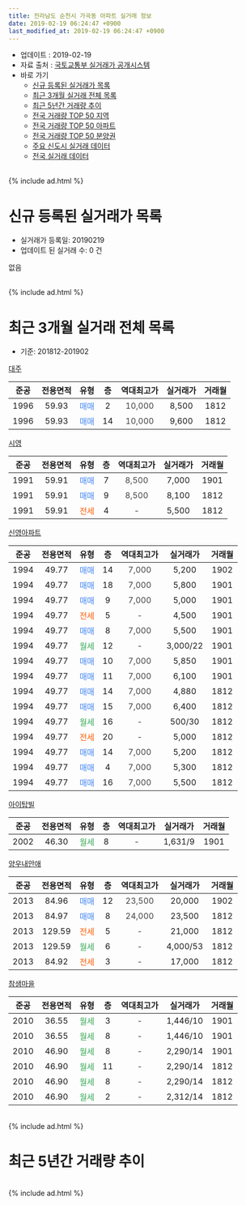 ```yaml
---
title: 전라남도 순천시 가곡동 아파트 실거래 정보
date: 2019-02-19 06:24:47 +0900
last_modified_at: 2019-02-19 06:24:47 +0900
---
```


* 업데이트 : 2019-02-19
* 자료 출처 : [국토교통부 실거래가 공개시스템](http://rt.molit.go.kr)
* 바로 가기
    * [신규 등록된 실거래가 목록](#신규-등록된-실거래가-목록)
    * [최근 3개월 실거래 전체 목록](#최근-3개월-실거래-전체-목록)
    * [최근 5년간 거래량 추이](#최근-5년간-거래량-추이)
    * [전국 거래량 TOP 50 지역](https://ayogom.github.io/apt-trade-info/최근-3개월-전국에서-가장-거래가-많이-발생한-지역)
    * [전국 거래량 TOP 50 아파트](https://ayogom.github.io/apt-trade-info/최근-3개월-전국에서-가장-거래가-많이-발생한-아파트)
    * [전국 거래량 TOP 50 분양권](https://ayogom.github.io/apt-trade-info/최근-3개월-전국에서-가장-거래가-많이-발생한-분양권)
    * [주요 신도시 실거래 데이터](https://ayogom.github.io/apt-trade-info/주요-신도시)
    * [전국 실거래 데이터](https://ayogom.github.io/apt-trade-info/전국)
<br>
{% include ad.html %}
<br>

# 신규 등록된 실거래가 목록
* 실거래가 등록일: 20190219
* 업데이트 된 실거래 수: 0 건

없음

<br>
{% include ad.html %}
<br>

# 최근 3개월 실거래 전체 목록
* 기준: 201812-201902


[대주](https://search.naver.com/search.naver?query=%EC%A0%84%EB%9D%BC%EB%82%A8%EB%8F%84+%EC%88%9C%EC%B2%9C%EC%8B%9C+%EA%B0%80%EA%B3%A1%EB%8F%99+%EB%8C%80%EC%A3%BC)

|준공|전용면적|유형|층|역대최고가|실거래가|거래월|
|:---:|:---:|:---:|:---:|:---:|:---:|:---:|
|1996|59.93|<span style="color:#4285f3">매매</span>|2|<span style="color:#444444">10,000</span>|8,500|1812|
|1996|59.93|<span style="color:#4285f3">매매</span>|14|<span style="color:#444444">10,000</span>|9,600|1812|

[시영](https://search.naver.com/search.naver?query=%EC%A0%84%EB%9D%BC%EB%82%A8%EB%8F%84+%EC%88%9C%EC%B2%9C%EC%8B%9C+%EA%B0%80%EA%B3%A1%EB%8F%99+%EC%8B%9C%EC%98%81)

|준공|전용면적|유형|층|역대최고가|실거래가|거래월|
|:---:|:---:|:---:|:---:|:---:|:---:|:---:|
|1991|59.91|<span style="color:#4285f3">매매</span>|7|<span style="color:#444444">8,500</span>|7,000|1901|
|1991|59.91|<span style="color:#4285f3">매매</span>|9|<span style="color:#444444">8,500</span>|8,100|1812|
|1991|59.91|<span style="color:#ff5a00">전세</span>|4|<span style="color:#444444">-</span>|5,500|1812|

[신영아파트](https://search.naver.com/search.naver?query=%EC%A0%84%EB%9D%BC%EB%82%A8%EB%8F%84+%EC%88%9C%EC%B2%9C%EC%8B%9C+%EA%B0%80%EA%B3%A1%EB%8F%99+%EC%8B%A0%EC%98%81%EC%95%84%ED%8C%8C%ED%8A%B8)

|준공|전용면적|유형|층|역대최고가|실거래가|거래월|
|:---:|:---:|:---:|:---:|:---:|:---:|:---:|
|1994|49.77|<span style="color:#4285f3">매매</span>|14|<span style="color:#444444">7,000</span>|5,200|1902|
|1994|49.77|<span style="color:#4285f3">매매</span>|18|<span style="color:#444444">7,000</span>|5,800|1901|
|1994|49.77|<span style="color:#4285f3">매매</span>|9|<span style="color:#444444">7,000</span>|5,000|1901|
|1994|49.77|<span style="color:#ff5a00">전세</span>|5|<span style="color:#444444">-</span>|4,500|1901|
|1994|49.77|<span style="color:#4285f3">매매</span>|8|<span style="color:#444444">7,000</span>|5,500|1901|
|1994|49.77|<span style="color:#34a853">월세</span>|12|<span style="color:#444444">-</span>|3,000/22|1901|
|1994|49.77|<span style="color:#4285f3">매매</span>|10|<span style="color:#444444">7,000</span>|5,850|1901|
|1994|49.77|<span style="color:#4285f3">매매</span>|11|<span style="color:#444444">7,000</span>|6,100|1901|
|1994|49.77|<span style="color:#4285f3">매매</span>|14|<span style="color:#444444">7,000</span>|4,880|1812|
|1994|49.77|<span style="color:#4285f3">매매</span>|15|<span style="color:#444444">7,000</span>|6,400|1812|
|1994|49.77|<span style="color:#34a853">월세</span>|16|<span style="color:#444444">-</span>|500/30|1812|
|1994|49.77|<span style="color:#ff5a00">전세</span>|20|<span style="color:#444444">-</span>|5,000|1812|
|1994|49.77|<span style="color:#4285f3">매매</span>|14|<span style="color:#444444">7,000</span>|5,200|1812|
|1994|49.77|<span style="color:#4285f3">매매</span>|4|<span style="color:#444444">7,000</span>|5,300|1812|
|1994|49.77|<span style="color:#4285f3">매매</span>|16|<span style="color:#444444">7,000</span>|5,500|1812|

[아이탑빌](https://search.naver.com/search.naver?query=%EC%A0%84%EB%9D%BC%EB%82%A8%EB%8F%84+%EC%88%9C%EC%B2%9C%EC%8B%9C+%EA%B0%80%EA%B3%A1%EB%8F%99+%EC%95%84%EC%9D%B4%ED%83%91%EB%B9%8C)

|준공|전용면적|유형|층|역대최고가|실거래가|거래월|
|:---:|:---:|:---:|:---:|:---:|:---:|:---:|
|2002|46.30|<span style="color:#34a853">월세</span>|8|<span style="color:#444444">-</span>|1,631/9|1901|

[양우내안애](https://search.naver.com/search.naver?query=%EC%A0%84%EB%9D%BC%EB%82%A8%EB%8F%84+%EC%88%9C%EC%B2%9C%EC%8B%9C+%EA%B0%80%EA%B3%A1%EB%8F%99+%EC%96%91%EC%9A%B0%EB%82%B4%EC%95%88%EC%95%A0)

|준공|전용면적|유형|층|역대최고가|실거래가|거래월|
|:---:|:---:|:---:|:---:|:---:|:---:|:---:|
|2013|84.96|<span style="color:#4285f3">매매</span>|12|<span style="color:#444444">23,500</span>|20,000|1902|
|2013|84.97|<span style="color:#4285f3">매매</span>|8|<span style="color:#444444">24,000</span>|23,500|1812|
|2013|129.59|<span style="color:#ff5a00">전세</span>|5|<span style="color:#444444">-</span>|21,000|1812|
|2013|129.59|<span style="color:#34a853">월세</span>|6|<span style="color:#444444">-</span>|4,000/53|1812|
|2013|84.92|<span style="color:#ff5a00">전세</span>|3|<span style="color:#444444">-</span>|17,000|1812|

[참샘마을](https://search.naver.com/search.naver?query=%EC%A0%84%EB%9D%BC%EB%82%A8%EB%8F%84+%EC%88%9C%EC%B2%9C%EC%8B%9C+%EA%B0%80%EA%B3%A1%EB%8F%99+%EC%B0%B8%EC%83%98%EB%A7%88%EC%9D%84)

|준공|전용면적|유형|층|역대최고가|실거래가|거래월|
|:---:|:---:|:---:|:---:|:---:|:---:|:---:|
|2010|36.55|<span style="color:#34a853">월세</span>|3|<span style="color:#444444">-</span>|1,446/10|1901|
|2010|36.55|<span style="color:#34a853">월세</span>|8|<span style="color:#444444">-</span>|1,446/10|1901|
|2010|46.90|<span style="color:#34a853">월세</span>|8|<span style="color:#444444">-</span>|2,290/14|1901|
|2010|46.90|<span style="color:#34a853">월세</span>|11|<span style="color:#444444">-</span>|2,290/14|1812|
|2010|46.90|<span style="color:#34a853">월세</span>|8|<span style="color:#444444">-</span>|2,290/14|1812|
|2010|46.90|<span style="color:#34a853">월세</span>|2|<span style="color:#444444">-</span>|2,312/14|1812|


<br>
{% include ad.html %}
<br>

# 최근 5년간 거래량 추이


<div style="width:100%;">
    <canvas id="deal_progress" height="200"></canvas>
</div>

<script>
new Chart(document.getElementById("deal_progress"), {
    type: 'line',
    data: {
        labels: ['201402','201403','201404','201405','201406','201407','201408','201409','201410','201411','201412','201501','201502','201503','201504','201505','201506','201507','201508','201509','201510','201511','201512','201601','201602','201603','201604','201605','201606','201607','201608','201609','201610','201611','201612','201701','201702','201703','201704','201705','201706','201707','201708','201709','201710','201711','201712','201801','201802','201803','201804','201805','201806','201807','201808','201809','201810','201811','201812','201901','201902'],
        datasets: [{
            label: '매매',
            pointRadius: 1,
            data: [9, 12, 7, 9, 10, 8, 11, 14, 13, 12, 19, 14, 6, 13, 14, 16, 29, 15, 11, 15, 10, 12, 12, 7, 8, 9, 16, 16, 11, 22, 17, 12, 24, 10, 9, 9, 16, 8, 12, 11, 10, 28, 9, 17, 13, 9, 10, 14, 6, 19, 15, 11, 8, 9, 7, 7, 17, 12, 9, 6, 2],
            borderColor: "rgba(255, 201, 14, 1)",
            backgroundColor: "rgba(255, 201, 14, 0.5)",
            fill: false,
            lineTension: 0
        },{
            label: '전월세',
            pointRadius: 1,
            data: [6, 6, 6, 3, 8, 48, 7, 10, 8, 2, 16, 12, 10, 9, 7, 2, 4, 2, 7, 9, 11, 6, 6, 9, 8, 10, 9, 8, 17, 49, 21, 8, 5, 6, 6, 14, 11, 7, 10, 4, 6, 6, 7, 8, 5, 5, 3, 8, 10, 6, 7, 6, 11, 39, 6, 3, 13, 3, 9, 6, 0],
            borderColor: "rgba(0, 141, 185, 1)",
            backgroundColor: "rgba(0, 141, 185, 0.5)",
            fill: false,
            lineTension: 0
        }
        ]
    },
    options: {
        responsive: true,
        title: {
            display: false
        },
        tooltips: {
            mode: 'index',
            intersect: false
        },
        hover: {
            mode: 'nearest',
            intersect: true
        },
        scales: {
            xAxes: [{
                display: true,
                scaleLabel: {
                    display: true,
                    labelString: '년/월'
                }
            }],
            yAxes: [{
                display: true,
                ticks: {
                    suggestedMin: 0,
                },
                scaleLabel: {
                    display: true,
                    labelString: '실거래 수'
                }
            }]
        }
    }
});

</script>


<br>
{% include ad.html %}
<br>

